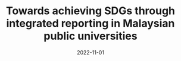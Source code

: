 ---
title: "Towards achieving SDGs through integrated reporting in Malaysian public universities"
collection: publications
permalink: /publication/2022-11-01-sdgs-ir
cover_image: /assets/images/publications/SDG.jpeg # <--- ADD THIS LINE
short_title: "Sustainability" # <--- ADD THIS LINE
excerpt: >
  <strong>Research Highlight & PhD Alignment</strong><br><br>
  The United Nations' Sustainable Development Goals (SDGs) call for action from all sectors of society, including higher education. This research explores a novel intersection of sustainability and public sector accounting: how can universities use the Integrated Reporting (IR) framework to more effectively contribute to and report on their SDG-related activities? Focusing on Malaysian public universities, my role was to help analyze how IR could be a transformative tool for this purpose.<br><br>
  Our study concludes that IR provides a powerful framework for universities to embed sustainability into their core strategy and communicate their societal value creation more effectively. It moves beyond traditional financial reporting to showcase contributions to goals like quality education, innovation, and sustainable communities.<br><br>
  This research connects two of my core interests: the evolution of corporate reporting and the growing importance of non-financial disclosures. It fuels my ambition to investigate, in a PhD program, how sustainability reporting standards are influencing organizational behavior and investor decision-making, both in the corporate and public sectors.
date: 2022-11-01
venue: 'International Journal of Sustainability in Higher Education, Vol. 24, No. 5, pp. 1002-1023'
paperurl: '/files/pdf/research/SDG.pdf'
link: 'https://doi.org/10.1108/IJSHE-08-2021-0344'
gscholar_id: 'https://scholar.google.com/scholar?cites=14201384074812301140'
gscholar_citations: '33'
citation: 'Mohammed, N. F., Mahmud, R., Islam, M. S., & Mohamed, N. (2022). &quot;Towards achieving SDGs through integrated reporting in Malaysian public universities.&quot; <i>International Journal of Sustainability in Higher Education</i>, Vol. 24, No. 5, pp. 1002-1023.'
---